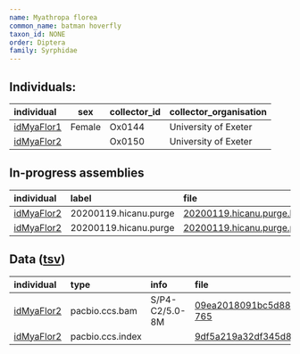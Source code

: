 ```yaml
---
name: Myathropa florea
common_name: batman hoverfly
taxon_id: NONE
order: Diptera
family: Syrphidae
---
```


## Individuals:

| individual | sex | collector_id | collector_organisation |
| :--------- | :-: | :----------- | :--------------------- |
| [idMyaFlor1](idMyaFlor1.md) | Female | Ox0144 | University of Exeter |
| [idMyaFlor2](idMyaFlor2.md) |  | Ox0150 | University of Exeter |

## In-progress assemblies

| individual | label | file |
| :--------- | :---- | :--- |
| [idMyaFlor2](idMyaFlor2.md) | 20200119.hicanu.purge | [20200119.hicanu.purge.htig.fasta.gz](https://darwin.cog.sanger.ac.uk/insects/Myathropa_florea/idMyaFlor2/assemblies/working/20200119.hicanu.purge/20200119.hicanu.purge.htig.fasta.gz) |
| [idMyaFlor2](idMyaFlor2.md) | 20200119.hicanu.purge | [20200119.hicanu.purge.prim.fasta.gz](https://darwin.cog.sanger.ac.uk/insects/Myathropa_florea/idMyaFlor2/assemblies/working/20200119.hicanu.purge/20200119.hicanu.purge.prim.fasta.gz) |

## Data ([tsv](Myathropa_florea_data.tsv))

| individual | type | info | file |
| :--------- | :--- | :--- | :--- |
| [idMyaFlor2](idMyaFlor2.md) | pacbio.ccs.bam | S/P4-C2/5.0-8M | [09ea2018091bc5d888e7011fae293124-765](https://darwin.cog.sanger.ac.uk/insects/Myathropa_florea/idMyaFlor2/genomic_data/pacbio/m64089_191127_132814.bc1020_BAK8B_OA--bc1020_BAK8B_OA.ccs.bam) |
| [idMyaFlor2](idMyaFlor2.md) | pacbio.ccs.index |  | [9df5a219a32df345d8ce392aff03d437](https://darwin.cog.sanger.ac.uk/insects/Myathropa_florea/idMyaFlor2/genomic_data/pacbio/m64089_191127_132814.bc1020_BAK8B_OA--bc1020_BAK8B_OA.ccs.bam.pbi) |
